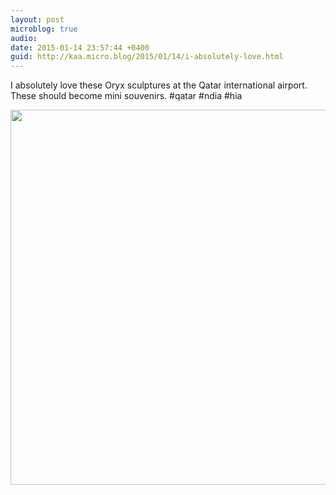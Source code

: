 ```yaml
---
layout: post
microblog: true
audio: 
date: 2015-01-14 23:57:44 +0400
guid: http://kaa.micro.blog/2015/01/14/i-absolutely-love.html
---
```

I absolutely love these Oryx sculptures at the Qatar international airport. These should become mini souvenirs. #qatar #ndia #hia

<img src="https://micro.kaa.bz/uploads/2018/9f09906abd.jpg" width="600" height="600" />
